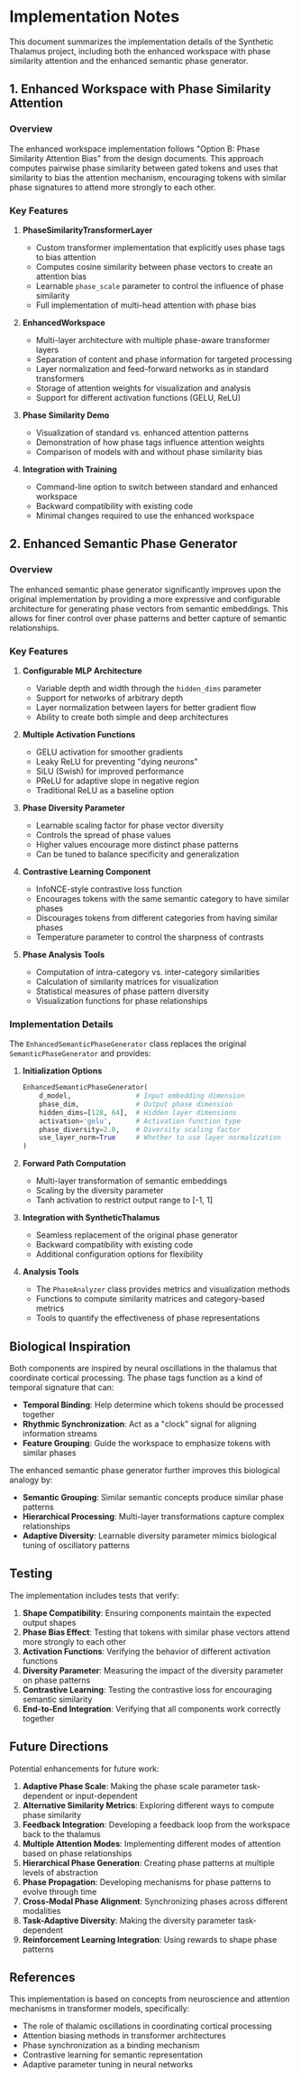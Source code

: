 # Implementation Notes

This document summarizes the implementation details of the Synthetic Thalamus project, including both the enhanced workspace with phase similarity attention and the enhanced semantic phase generator.

## 1. Enhanced Workspace with Phase Similarity Attention

### Overview

The enhanced workspace implementation follows "Option B: Phase Similarity Attention Bias" from the design documents. This approach computes pairwise phase similarity between gated tokens and uses that similarity to bias the attention mechanism, encouraging tokens with similar phase signatures to attend more strongly to each other.

### Key Features

1. **PhaseSimilarityTransformerLayer**
   - Custom transformer implementation that explicitly uses phase tags to bias attention
   - Computes cosine similarity between phase vectors to create an attention bias
   - Learnable `phase_scale` parameter to control the influence of phase similarity
   - Full implementation of multi-head attention with phase bias

2. **EnhancedWorkspace**
   - Multi-layer architecture with multiple phase-aware transformer layers
   - Separation of content and phase information for targeted processing
   - Layer normalization and feed-forward networks as in standard transformers
   - Storage of attention weights for visualization and analysis
   - Support for different activation functions (GELU, ReLU)

3. **Phase Similarity Demo**
   - Visualization of standard vs. enhanced attention patterns
   - Demonstration of how phase tags influence attention weights
   - Comparison of models with and without phase similarity bias

4. **Integration with Training**
   - Command-line option to switch between standard and enhanced workspace
   - Backward compatibility with existing code
   - Minimal changes required to use the enhanced workspace

## 2. Enhanced Semantic Phase Generator

### Overview

The enhanced semantic phase generator significantly improves upon the original implementation by providing a more expressive and configurable architecture for generating phase vectors from semantic embeddings. This allows for finer control over phase patterns and better capture of semantic relationships.

### Key Features

1. **Configurable MLP Architecture**
   - Variable depth and width through the `hidden_dims` parameter
   - Support for networks of arbitrary depth
   - Layer normalization between layers for better gradient flow
   - Ability to create both simple and deep architectures

2. **Multiple Activation Functions**
   - GELU activation for smoother gradients
   - Leaky ReLU for preventing "dying neurons"
   - SiLU (Swish) for improved performance
   - PReLU for adaptive slope in negative region
   - Traditional ReLU as a baseline option

3. **Phase Diversity Parameter**
   - Learnable scaling factor for phase vector diversity
   - Controls the spread of phase values
   - Higher values encourage more distinct phase patterns
   - Can be tuned to balance specificity and generalization

4. **Contrastive Learning Component**
   - InfoNCE-style contrastive loss function
   - Encourages tokens with the same semantic category to have similar phases
   - Discourages tokens from different categories from having similar phases
   - Temperature parameter to control the sharpness of contrasts

5. **Phase Analysis Tools**
   - Computation of intra-category vs. inter-category similarities
   - Calculation of similarity matrices for visualization
   - Statistical measures of phase pattern diversity
   - Visualization functions for phase relationships

### Implementation Details

The `EnhancedSemanticPhaseGenerator` class replaces the original `SemanticPhaseGenerator` and provides:

1. **Initialization Options**
   ```python
   EnhancedSemanticPhaseGenerator(
       d_model,                # Input embedding dimension
       phase_dim,              # Output phase dimension
       hidden_dims=[128, 64],  # Hidden layer dimensions
       activation='gelu',      # Activation function type
       phase_diversity=2.0,    # Diversity scaling factor
       use_layer_norm=True     # Whether to use layer normalization
   )
   ```

2. **Forward Path Computation**
   - Multi-layer transformation of semantic embeddings
   - Scaling by the diversity parameter
   - Tanh activation to restrict output range to [-1, 1]

3. **Integration with SyntheticThalamus**
   - Seamless replacement of the original phase generator
   - Backward compatibility with existing code
   - Additional configuration options for flexibility

4. **Analysis Tools**
   - The `PhaseAnalyzer` class provides metrics and visualization methods
   - Functions to compute similarity matrices and category-based metrics
   - Tools to quantify the effectiveness of phase representations

## Biological Inspiration

Both components are inspired by neural oscillations in the thalamus that coordinate cortical processing. The phase tags function as a kind of temporal signature that can:

- **Temporal Binding**: Help determine which tokens should be processed together
- **Rhythmic Synchronization**: Act as a "clock" signal for aligning information streams
- **Feature Grouping**: Guide the workspace to emphasize tokens with similar phases

The enhanced semantic phase generator further improves this biological analogy by:

- **Semantic Grouping**: Similar semantic concepts produce similar phase patterns
- **Hierarchical Processing**: Multi-layer transformations capture complex relationships
- **Adaptive Diversity**: Learnable diversity parameter mimics biological tuning of oscillatory patterns

## Testing

The implementation includes tests that verify:

1. **Shape Compatibility**: Ensuring components maintain the expected output shapes
2. **Phase Bias Effect**: Testing that tokens with similar phase vectors attend more strongly to each other
3. **Activation Functions**: Verifying the behavior of different activation functions
4. **Diversity Parameter**: Measuring the impact of the diversity parameter on phase patterns
5. **Contrastive Learning**: Testing the contrastive loss for encouraging semantic similarity
6. **End-to-End Integration**: Verifying that all components work correctly together

## Future Directions

Potential enhancements for future work:

1. **Adaptive Phase Scale**: Making the phase scale parameter task-dependent or input-dependent
2. **Alternative Similarity Metrics**: Exploring different ways to compute phase similarity
3. **Feedback Integration**: Developing a feedback loop from the workspace back to the thalamus
4. **Multiple Attention Modes**: Implementing different modes of attention based on phase relationships
5. **Hierarchical Phase Generation**: Creating phase patterns at multiple levels of abstraction
6. **Phase Propagation**: Developing mechanisms for phase patterns to evolve through time
7. **Cross-Modal Phase Alignment**: Synchronizing phases across different modalities
8. **Task-Adaptive Diversity**: Making the diversity parameter task-dependent
9. **Reinforcement Learning Integration**: Using rewards to shape phase patterns

## References

This implementation is based on concepts from neuroscience and attention mechanisms in transformer models, specifically:

- The role of thalamic oscillations in coordinating cortical processing
- Attention biasing methods in transformer architectures
- Phase synchronization as a binding mechanism
- Contrastive learning for semantic representation
- Adaptive parameter tuning in neural networks
